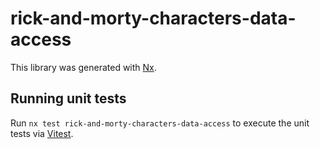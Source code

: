 # rick-and-morty-characters-data-access

This library was generated with [Nx](https://nx.dev).

## Running unit tests

Run `nx test rick-and-morty-characters-data-access` to execute the unit tests via [Vitest](https://vitest.dev/).
